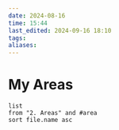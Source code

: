```yaml
---
date: 2024-08-16
time: 15:44
last_edited: 2024-09-16 18:10
tags: 
aliases: 
---
```

# My Areas
```dataview
list
from "2. Areas" and #area
sort file.name asc
```

